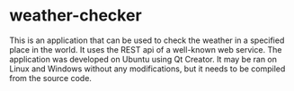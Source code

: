 # weather-checker
This is an application that can be used to check the weather in a specified place in the world. It uses the REST api of a well-known web service. The application was developed on Ubuntu using Qt Creator. It may be ran on Linux and Windows without any modifications, but it needs to be compiled from the source code.
